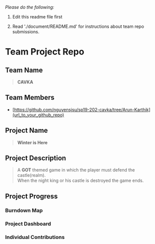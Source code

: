 
*Please do the following:*

1. Edit this readme file first

2. Read './document/README.md' for instructions about team repo submissions.


# Team Project Repo 

## Team Name
><b>CAVKA</b>
## Team Members

* [https://github.com/nguyensjsu/sp19-202-cavka/tree/Arun-Karthik](url_to_your_github_repo)

## Project Name
><b>Winter is Here</b>
## Project Description
>A <b>GOT</b> themed game in which the player must defend the castle(realm).<br>
>When the night king or his castle is destroyed the game ends.<br>
## Project Progress

### Burndown Map

### Project Dashboard

### Individual Contributions
